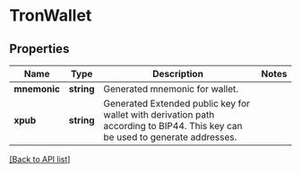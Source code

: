 # TronWallet

## Properties

Name | Type | Description | Notes
------------ | ------------- | ------------- | -------------
**mnemonic** | **string** | Generated mnemonic for wallet. |
**xpub** | **string** | Generated Extended public key for wallet with derivation path according to BIP44. This key can be used to generate addresses. |

[[Back to API list]](../../README.md#api-endpoints)
